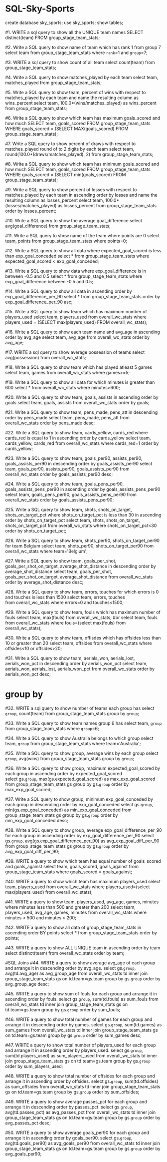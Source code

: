 # SQL-Sky-Sports

create database sky_sports;
use sky_sports;
show tables;

#1.	WRITE a sql query to show all the UNIQUE team names
SELECT distinct(team)
FROM group_stage_team_stats;

#2.	Write a SQL query to show name of team which has rank 1 from group 7
select team 
from group_stage_team_stats 
where `rank`=1 and `group`=7;

#3.	WRITE a sql query to show count of all team
select count(team) 
from group_stage_team_stats;

#4.	Write  a SQL query to show matches_played by each team
select team, matches_played 
from group_stage_team_stats;

#5.	Write a SQL query to show team, percent of wins with respect to matches_played by each team and name the resulting column as wins_percent
select team, 100.0*(wins/matches_played) as wins_percent 
from group_stage_team_stats;

#6.	Write a SQL query to show which team has maximum goals_scored and how much
SELECT team, goals_scored 
FROM group_stage_team_stats
WHERE goals_scored = (SELECT MAX(goals_scored) FROM group_stage_team_stats);

#7.	Write a SQL query to show percent of draws with respect to matches_played round of to 2 digits by each team
select team, round(100.0*(draws/matches_played), 2) 
from group_stage_team_stats;

#8.	Write a SQL query to show which team has minimum goals_scored and how much
SELECT team, goals_scored 
FROM group_stage_team_stats 
WHERE goals_scored = (SELECT min(goals_scored) FROM group_stage_team_stats);

#9.	Write a SQL query to show percent of losses with respect to matches_played by each team in ascending order by losses and name the resulting column as losses_percent
select team, 100.0*(losses/matches_played) as losses_percent 
from group_stage_team_stats 
order by losses_percent;

#10. Write a SQL query to show the average goal_difference
select avg(goal_difference) 
from group_stage_team_stats;

#11. Write a SQL query to show name of the team where points are 0
select team, points 
from group_stage_team_stats 
where points=0;

#12. Write a SQL query to show all data where expected_goal_scored is less than exp_goal_conceded
select * 
from group_stage_team_stats 
where expected_goal_scored < exp_goal_conceded;

#13. Write a SQL query to show data where exp_goal_difference is in between -0.5 and 0.5
select * 
from group_stage_team_stats 
where exp_goal_difference between -0.5 and 0.5;

#14. Write a SQL query to show all data in ascending order by exp_goal_difference_per_90 
select * 
from group_stage_team_stats 
order by exp_goal_difference_per_90 asc;

#15. Write a SQL query to show team which has maximum number of players_used
select team, players_used 
from overall_wc_stats 
where players_used = (SELECT max(players_used) FROM overall_wc_stats);

#16. Write a SQL query to show each team name and avg_age in ascending order by avg_age
select team, avg_age 
from overall_wc_stats 
order by avg_age;

#17. WRITE a sql query to show average possession of teams
select avg(possession) 
from overall_wc_stats;

#18. Write a SQL query to show team which has played atleast 5 games
select team, games 
from overall_wc_stats 
where games>=5;

#19. Write a SQL query to show all data for which minutes is greater than 600
select * 
from overall_wc_stats 
where minutes>600;

#20. Write a SQL query to show team, goals, assists in ascending order by goals
select team, goals, assists 
from overall_wc_stats 
order by goals;

#21. Write a SQL query to show team, pens_made, pens_att in descending order by pens_made
select team, pens_made, pens_att 
from overall_wc_stats 
order by pens_made desc;

#22. Write a SQL query to show team, cards_yellow, cards_red where cards_red is equal to 1 in ascending order by cards_yellow
select team, cards_yellow, cards_red 
from overall_wc_stats 
where cards_red=1 
order by cards_yellow;

#23. Write a SQL query to show team, goals_per90, assists_per90, goals_assists_per90 in descending order by goals_assists_per90
select team, goals_per90, assists_per90, goals_assists_per90 
from overall_wc_stats 
order by goals_assists_per90 desc;

#24. Write a SQL query to show team, goals_pens_per90, goals_assists_pens_per90 in ascending order by goals_assists_pens_per90
select team, goals_pens_per90, goals_assists_pens_per90 
from overall_wc_stats 
order by goals_assists_pens_per90;

#25. Write a SQL query to show team, shots, shots_on_target, shots_on_target_pct where shots_on_target_pct is less than 30 in ascending order by shots_on_target_pct
select  team, shots, shots_on_target, shots_on_target_pct 
from overall_wc_stats 
where shots_on_target_pct<30 
order by shots_on_target_pct;

#26. Write a SQL query to show team, shots_per90, shots_on_target_per90 for team Belgium
select team, shots_per90, shots_on_target_per90 
from overall_wc_stats 
where team='Belgium';

#27. Write a SQL query to show team, goals_per_shot, goals_per_shot_on_target, average_shot_distance in descending order by average_shot_distance
select team, goals_per_shot, goals_per_shot_on_target, average_shot_distance 
from overall_wc_stats 
order by average_shot_distance desc;

#28. Write a SQL query to show team, errors, touches for which errors is 0 and touches is less than 1500
select team, errors, touches  
from overall_wc_stats 
where errors=0 and touches<1500;

#29. Write a SQL query to show team, fouls which has maximum number of fouls
select team, max(fouls) 
from overall_wc_stats;
#or
select team, fouls 
from overall_wc_stats 
where fouls=(select max(fouls) from overall_wc_stats);

#30. Write a SQL query to show team, offisdes which has offsides less than 10 or greater than 20
select team, offsides 
from overall_wc_stats 
where offsides<10 or offsides>20;

#31. Write a SQL query to show team, aerials_won, aerials_lost, aerials_won_pct in descending order by aerials_won_pct
select team, aerials_won, aerials_lost, aerials_won_pct 
from overall_wc_stats 
order by aerials_won_pct desc;

# group by
#32. WRITE a sql query to show number of teams each group has
select `group`, count(team) 
from group_stage_team_stats 
group by `group`;

#33. Write a SQL query to show team names group 6 has
select team, `group` 
from group_stage_team_stats 
where `group`=6;

#34. Write a SQL query to show Australia belongs to which group
select team, `group` 
from group_stage_team_stats
where team='Australia';

#35. Write a SQL query to show group, average wins by each group
select `group`, avg(wins) 
from group_stage_team_stats 
group by `group`;

#36. Write a SQL query to show group, maximum expected_goal_scored by each group in ascending order by expected_goal_scored  
select gs.`group`, max(gs.expected_goal_scored) as max_exp_goal_scored 
from group_stage_team_stats gs 
group by gs.`group` 
order by max_exp_goal_scored;

#37. Write a SQL query to show group, minimum exp_goal_conceded by each group in descending order by exp_goal_conceded
select gs.`group`, min(gs.exp_goal_conceded) as min_exp_goal_conceded 
from group_stage_team_stats gs 
group by gs.`group` 
order by min_exp_goal_conceded desc;

#38. Write a SQL query to show group, average exp_goal_difference_per_90 for each group in ascending order by exp_goal_difference_per_90
select gs.`group`, avg(gs.exp_goal_difference_per_90) as avg_exp_goal_diff_per_90 
from group_stage_team_stats gs 
group by gs.`group` 
order by avg_exp_goal_diff_per_90;

#39. WRITE a query to show which team has equal number of goals_scored and goals_against
select team, goals_scored, goals_against 
from group_stage_team_stats 
where goals_scored = goals_against;

#40. WRITE a query to show which team has maximum players_used
select team, players_used 
from overall_wc_stats 
where players_used=(select max(players_used) from overall_wc_stats);

#41. WRITE a query to show team, players_used, avg_age, games, minutes  where minutes less than 500 and greater than 200
select team, players_used, avg_age, games, minutes 
from overall_wc_stats 
where minutes < 500 and minutes > 200;

#42. WRITE a query to show all data of group_stage_team_stats in ascending order BY points
select * 
from group_stage_team_stats 
order by points;

#43. WRITE a query to show ALL UNIQUE team in ascending order by team
select distinct(team) 
from overall_wc_stats 
order by team;

#SQL Joins
#44. WRITE a query to show average avg_age of each group and arrange it in descending order by avg_age.
select gs.`group`, avg(td.avg_age) as avg_group_age
from overall_wc_stats td inner join group_stage_team_stats gs 
on td.team=gs.team
group by gs.`group` 
order by avg_group_age desc;

#45. WRITE a query to show sum of fouls for each group and arrange it in ascending order by fouls.
select gs.`group`, sum(td.fouls) as sum_fouls 
from overall_wc_stats td inner join group_stage_team_stats gs 
on td.team=gs.team
group by gs.`group` 
order by sum_fouls;

#46. WRITE a query to show total number of games for each group and arrange it in descending order by games.
select gs.`group`, sum(td.games) as sum_games 
from overall_wc_stats td inner join group_stage_team_stats gs 
on td.team=gs.team
group by gs.`group` 
order by sum_games desc;

#47. WRITE a query to show total number of players_used for each group and arrange it in ascending order by players_used.
select gs.`group`, sum(td.players_used) as sum_players_used 
from overall_wc_stats td inner join group_stage_team_stats gs
on td.team=gs.team
group by gs.`group` 
order by sum_players_used;

#48. WRITE a query to show total number of offsides for each group and arrange it in ascending order by offsides.
select gs.`group`, sum(td.offsides) as sum_offsides 
from overall_wc_stats td inner join group_stage_team_stats gs 
on td.team=gs.team
group by gs.`group` 
order by sum_offsides;

#49. WRITE a query to show average passes_pct for each group and arrange it in descending order by passes_pct.
select gs.`group`, avg(td.passes_pct) as avg_passes_pct
from overall_wc_stats td inner join group_stage_team_stats gs 
on td.team=gs.team
group by gs.`group` 
order by avg_passes_pct desc;

#50. WRITE a query to show average goals_per90 for each group and arrange it in ascending order by goals_per90.
select gs.`group`, avg(td.goals_per90) as avg_goals_per90
from overall_wc_stats td inner join group_stage_team_stats gs 
on td.team=gs.team
group by gs.`group` 
order by avg_goals_per90;








